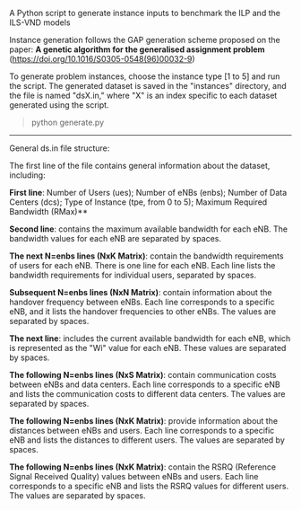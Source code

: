 A Python script to generate instance inputs to benchmark the ILP and the ILS-VND models

Instance generation follows the GAP generation scheme proposed on the paper: **A genetic algorithm for the generalised assignment problem** (https://doi.org/10.1016/S0305-0548(96)00032-9)

To generate problem instances, choose the instance type [1 to 5] and run the script. The generated dataset is saved in the "instances" directory, and the file is named "dsX.in," where "X" is an index specific to each dataset generated using the script.

> python generate.py

---

General ds.in file structure:

The first line of the file contains general information about the dataset, including:

**First line**: Number of Users (ues); Number of eNBs (enbs); Number of Data Centers (dcs); Type of Instance (tpe, from 0 to 5); Maximum Required Bandwidth (RMax)**

**Second line**: contains the maximum available bandwidth for each eNB. The bandwidth values for each eNB are separated by spaces.

**The next N=enbs lines (NxK Matrix)**: contain the bandwidth requirements of users for each eNB. There is one line for each eNB. Each line lists the bandwidth requirements for individual users, separated by spaces.

**Subsequent N=enbs lines (NxN Matrix)**: contain information about the handover frequency between eNBs. Each line corresponds to a specific eNB, and it lists the handover frequencies to other eNBs. The values are separated by spaces.

**The next line**: includes the current available bandwidth for each eNB, which is represented as the "Wi" value for each eNB. These values are separated by spaces.

**The following N=enbs lines (NxS Matrix)**: contain communication costs between eNBs and data centers. Each line corresponds to a specific eNB and lists the communication costs to different data centers. The values are separated by spaces.

**The following N=enbs lines (NxK Matrix)**: provide information about the distances between eNBs and users. Each line corresponds to a specific eNB and lists the distances to different users. The values are separated by spaces.

**The following N=enbs lines (NxK Matrix)**: contain the RSRQ (Reference Signal Received Quality) values between eNBs and users. Each line corresponds to a specific eNB and lists the RSRQ values for different users. The values are separated by spaces.